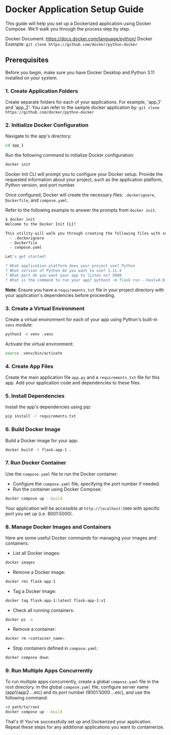 # Docker Application Setup Guide

This guide will help you set up a Dockerized application using Docker Compose. We'll walk you through the process step by step.

Docker Document: https://docs.docker.com/language/python/
Docker Example: `git clone https://github.com/docker/python-docker`

## Prerequisites
Before you begin, make sure you have Docker Desktop and Python 3.11 installed on your system.

### 1. Create Application Folders
Create separate folders for each of your applications. For example, 'app_1' and 'app_2'.
You can refer to the sample docker application by: `git clone https://github.com/docker/python-docker`

### 2. Initialize Docker Configuration
Navigate to the app's directory:
```bash
cd app_1
```
Run the following command to initialize Docker configuration:
```bash
docker init
```
Docker Init CLI will prompt you to configure your Docker setup. Provide the requested information about your project, such as the application platform, Python version, and port number.

Once configured, Docker will create the necessary files: `.dockerignore`, `Dockerfile`, and `compose.yaml`.

Refer to the following example to answer the prompts from `docker init`.
```bash
$ docker init
Welcome to the Docker Init CLI!

This utility will walk you through creating the following files with sensible defaults for your project:
  - .dockerignore
  - Dockerfile
  - compose.yaml

Let's get started!

? What application platform does your project use? Python
? What version of Python do you want to use? 3.11.4
? What port do you want your app to listen on? 5000
? What is the command to run your app? python3 -m flask run --host=0.0.0.0
```

**Note**: Ensure you have a `requirements.txt` file in your project directory with your application's dependencies before proceeding.

### 3. Create a Virtual Environment
Create a virtual environment for each of your app using Python's built-in `venv` module:
```bash
python3 -m venv .venv
```
Activate the virtual environment:
```bash
source .venv/bin/activate
```

### 4. Create App Files
Create the main application file `app.py` and a `requirements.txt` file for this app. Add your application code and dependencies to these files.

### 5. Install Dependencies
Install the app's dependencies using pip:
```bash
pip install -r requirements.txt
```

### 6. Build Docker Image
Build a Docker image for your app:
```bash
docker build -t flask-app-1 .
```

### 7. Run Docker Container
Use the `compose.yaml` file to run the Docker container:
- Configure the `compose.yaml` file, specifying the port number if needed.
- Run the container using Docker Compose:
```bash
docker compose up --build
```

Your application will be accessible at `http://localhost:5000` with specific port you set up (i.e. 8001:5000).

### 8. Manage Docker Images and Containers
Here are some useful Docker commands for managing your images and containers:

- List all Docker images:
```bash
docker images
```

- Remove a Docker image:
```bash
docker rmi flask-app-1
```

- Tag a Docker image:
```bash
docker tag flask-app-1:latest flask-app-1:v1
```

- Check all running containers:
```bash
docker ps -a
```

- Remove a container:
```bash
docker rm <container_name>
```

- Stop containers defined in `compose.yaml`:
```bash
docker compose down
```

### 9. Run Multiple Apps Concurrently
To run multiple apps concurrently, create a global `compose.yaml` file in the root directory. In the global `compose.yaml` file, configure server name (app1/app2 ...etc) and its port number (9001:5000 ...etc), and use the following command:
```bash
cd path/to/root
docker compose up --build
```

That's it! You've successfully set up and Dockerized your application. Repeat these steps for any additional applications you want to containerize.